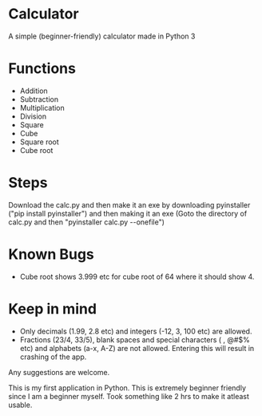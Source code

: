 # Calculator
A simple (beginner-friendly) calculator made in Python 3

# Functions

- Addition
- Subtraction 
- Multiplication 
- Division 
- Square 
- Cube
- Square root
- Cube root

# Steps 

Download the calc.py and then make it an exe by downloading pyinstaller ("pip install pyinstaller") and then making it an exe (Goto the directory of calc.py and then "pyinstaller calc.py --onefile")

# Known Bugs
- Cube root shows 3.999 etc for cube root of 64 where it should show 4.

# Keep in mind

- Only decimals (1.99, 2.8 etc) and integers (-12, 3, 100 etc) are allowed. 
- Fractions (23/4, 33/5), blank spaces and special characters ( , @#$% etc) and alphabets (a-x, A-Z) are not allowed. Entering this will result in crashing of the app.

Any suggestions are welcome.

This is my first application in Python. This is extremely beginner friendly since I am a beginner myself. Took something like 2 hrs to make it atleast usable.
